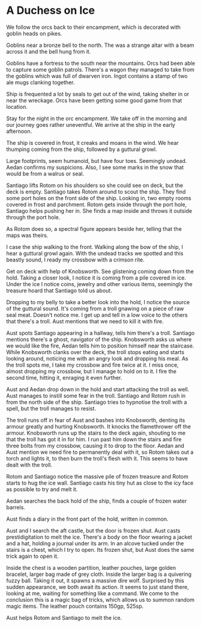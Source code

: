 # A Duchess on Ice
We follow the orcs back to their encampment, which is decorated with goblin heads on pikes.

Goblins near a bronze bell to the north. The was a strange altar with a beam across it and the bell hung from it.

Goblins have a fortress to the south near the mountains. Orcs had been able to capture some goblin patrols. There's a wagon they managed to take from the goblins which was full of dwarven iron. Ingot contains a stamp of two ale mugs clanking together.

Ship is frequented a lot by seals to get out of the wind, taking shelter in or near the wreckage. Orcs have been getting some good game from that location.

Stay for the night in the orc encampment. We take off in the morning and our journey goes rather uneventful. We arrive at the ship in the early afternoon.

The ship is covered in frost, it creaks and moans in the wind. We hear thumping coming from the ship, followed by a guttural growl.

Large footprints, seem humanoid, but have four toes. Seemingly undead. Aedan confirms my suspicions. Also, I see some marks in the snow that would be from a walrus or seal. 

Santiago lifts Rotom on his shoulders so she could see on deck, but the deck is empty. Santiago takes Rotom around to scout the ship. They find some port holes on the front side of the ship. Looking in, two empty rooms covered in frost and parchment. Rotom gets inside through the port hole, Santiago helps pushing her in. She finds a map inside and throws it outside through the port hole.

As Rotom does so, a spectral figure appears beside her, telling that the maps was theirs.

I case the ship walking to the front. Walking along the bow of the ship, I hear a guttural growl again. With the undead tracks we spotted and this beastly sound, I ready my crossbow with a crimson rite.

Get on deck with help of Knobsworth. See glistening coming down from the hold. Taking a closer look, I notice it is coming from a pile covered in ice. Under the ice I notice coins, jewelry and other various items, seemingly the treasure hoard that Santiago told us about.

Dropping to my belly to take a better look into the hold, I notice the source of the guttural  sound. It's coming from a troll gnawing on a piece of raw seal meat. Doesn't notice me. I get up and tell in a low voice to the others that there's a troll. Aust mentions that we need to kill it with fire.

Aust spots Santiago appearing in a hallway, tells him there's a troll. Santiago mentions there's a ghost, navigator of the ship. Knobsworth asks us where we would like the fire, Aedan tells him to position himself near the staircase. While Knobsworth clanks over the deck, the troll stops eating and starts looking around, noticing me with an angry look and dropping his meal. As the troll spots me, I take my crossbow and fire twice at it. I miss once, almost dropping my crossbow, but I manage to hold on to it. I fire the second time, hitting it, enraging it even further.

Aust and Aedan drop down in the hold and start attacking the troll as well. Aust manages to instill some fear in the troll. Santiago and Rotom rush in from the north side of the ship. Santiago tries to hypnotise the troll with a spell, but the troll manages to resist. 

The troll runs off in fear of Aust and bashes into Knobsworth, denting its armour greatly and hurting Knobsworth. It knocks the flamethrower off the armour. Knobsworth runs up the stairs to the deck again, shouting to me that the troll has got it in for him. I run past him down the stairs and fire three bolts from my crossbow, causing it to drop to the floor. Aedan and Aust mention we need fire to permanently deal with it, so Rotom takes out a torch and lights it, to then burn the troll's flesh with it. This seems to have dealt with the troll.

Rotom and Santiago notice the massive pile of frozen treasure and Rotom starts to hug the ice wall. Santiago casts his tiny hut as close to the icy face as possible to try and melt it.

Aedan searches the back hold of the ship, finds a couple of frozen water barrels.

Aust finds a diary in the front part of the hold, written in common.

Aust and I search the aft castle, but the door is frozen shut. Aust casts prestidigitation to melt the ice. There's a body on the floor wearing a jacket and a hat, holding a journal under its arm. In an alcove tucked under the stairs is a chest, which I try to open. Its frozen shut, but Aust does the same trick again to open it.

Inside the chest is a wooden partition, leather pouches, large golden bracelet, larger bag made of grey cloth. Inside the larger bag is a quivering fuzzy ball. Taking it out, it spawns a massive dire wolf. Surprised by this sudden appearance, we both await its action. It seems to just stand there, looking at me, waiting for something like a command. We come to the conclusion this is a magic bag of tricks, which allows us to summon random magic items. The leather pouch contains 150gp, 525sp.

Aust helps Rotom and Santiago to melt the ice.